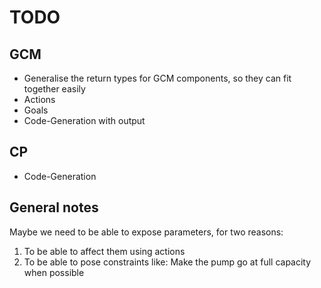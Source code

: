 # TODO

## GCM
* Generalise the return types for GCM components,
  so they can fit together easily
* Actions
* Goals
* Code-Generation with output

## CP
* Code-Generation

## General notes
Maybe we need to be able to expose parameters, for two reasons:
1. To be able to affect them using actions
2. To be able to pose constraints like:
   Make the pump go at full capacity when
   possible

